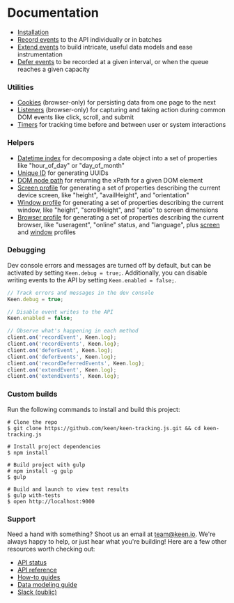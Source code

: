 # Documentation

* [Installation](./installation.md)
* [Record events](./record-events.md) to the API individually or in batches
* [Extend events](./extend-eventsmd) to build intricate, useful data models and ease instrumentation
* [Defer events](./defer-events.md) to be recorded at a given interval, or when the queue reaches a given capacity


### Utilities

* [Cookies](./cookies.md) (browser-only) for persisting data from one page to the next
* [Listeners](./listeners.md) (browser-only) for capturing and taking action during common DOM events like click, scroll, and submit
* [Timers](./timers.md) for tracking time before and between user or system interactions


### Helpers

* [Datetime index](./helpers.md#datetime-index) for decomposing a date object into a set of properties like "hour_of_day" or "day_of_month"
* [Unique ID](./helpers.md#unique-id) for generating UUIDs
* [DOM node path](./helpers.md#dom-node-path) for returning the xPath for a given DOM element
* [Screen profile](./helpers.md#screen-profile) for generating a set of properties describing the current device screen, like "height", "availHeight", and "orientation"
* [Window profile](./helpers.md#window-profile) for generating a set of properties describing the current window, like "height", "scrollHeight", and "ratio" to screen dimensions
* [Browser profile](./helpers.md#browser-profile) for generating a set of properties describing the current browser, like "useragent", "online" status, and "language", plus [screen](./helpers.md#screen-profile) and [window](./helpers.md#window-profile) profiles


### Debugging

Dev console errors and messages are turned off by default, but can be activated by setting `Keen.debug = true;`. Additionally, you can disable writing events to the API by setting `Keen.enabled = false;`.

```javascript
// Track errors and messages in the dev console
Keen.debug = true;

// Disable event writes to the API
Keen.enabled = false;

// Observe what's happening in each method
client.on('recordEvent', Keen.log);
client.on('recordEvents', Keen.log);
client.on('deferEvent', Keen.log);
client.on('deferEvents', Keen.log);
client.on('recordDeferredEvents', Keen.log);
client.on('extendEvent', Keen.log);
client.on('extendEvents', Keen.log);
```


### Custom builds

Run the following commands to install and build this project:

```ssh
# Clone the repo
$ git clone https://github.com/keen/keen-tracking.js.git && cd keen-tracking.js

# Install project dependencies
$ npm install

# Build project with gulp
# npm install -g gulp
$ gulp

# Build and launch to view test results
$ gulp with-tests
$ open http://localhost:9000
```


### Support

Need a hand with something? Shoot us an email at [team@keen.io](mailto:team@keen.io). We're always happy to help, or just hear what you're building! Here are a few other resources worth checking out:

* [API status](http://status.keen.io/)
* [API reference](https://keen.io/docs/api)
* [How-to guides](https://keen.io/guides)
* [Data modeling guide](https://keen.io/guides/data-modeling-guide/)
* [Slack (public)](http://slack.keen.io/)
